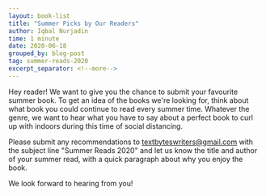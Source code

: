 ```yaml
---
layout: book-list
title: "Summer Picks by Our Readers"
author: Iqbal Nurjadin
time: 1 minute
date: 2020-06-18
grouped_by: blog-post
tag: summer-reads-2020
excerpt_separator: <!--more-->
---
```


Hey reader! We want to give you the chance to submit your favourite summer book. To get an idea of the books we're looking for, think about what book you could continue to read every summer time. Whatever the genre, we want to hear what you have to say about a perfect book to curl up with indoors during this time of social distancing.<!--more-->

Please submit any recommendations to textbyteswriters@gmail.com with the subject line "Summer Reads 2020" and let us know the title and author of your summer read, with a quick paragraph about why you enjoy the book.

We look forward to hearing from you!
